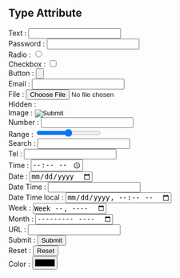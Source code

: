 <h2>Type Attribute</h2>

Text : <input type="text"> <br>
Password : <input type="password"> <br>
Radio : <input type="radio"> <br>
Checkbox : <input type="checkbox"> <br>
Button : <input type="button"> <br>
Email : <input type="email"> <br>
File : <input type="file"> <br>
Hidden : <input type="hidden"> <br>
Image : <input type="image"> <br>
Number : <input type="number"> <br>
Range : <input type="range"> <br>
Search : <input type="search"> <br>
Tel : <input type="tel"> <br>
Time : <input type="time"> <br>
Date : <input type="date"> <br>
Date Time : <input type="datetime"> <br>
Date Time local : <input type="datetime-local"> <br>
Week : <input type="week"><br>
Month : <input type="month"><br>
URL : <input type="url"> <br>
Submit : <input type="submit"> <br>
Reset : <input type="reset"> <br>
Color : <input type="color"> <br>
